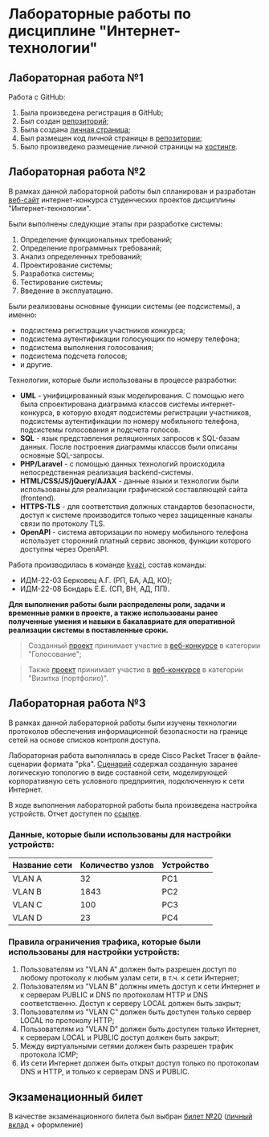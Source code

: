 # Лабораторные работы по дисциплине "Интернет-технологии"

## Лабораторная работа №1

Работа с GitHub: 
1. Была произведена регистрация в GitHub;
2. Был создан [репозиторий](https://github.com/QueTuePlay/Internet-technologies);
3. Была создана [личная страница](https://QueTuePlay.github.io/Internet-technologies);
4. Был размещен код личной страницы в [репозитории](https://github.com/QueTuePlay/Internet-technologies);
5. Было произведено размещение личной страницы на [хостинге](https://QueTuePlay.github.io/Internet-technologies).


## Лабораторная работа №2
В рамках данной лабораторной работы был спланирован и разработан [веб-сайт](https://idmit.ru) интернет-конкурса студенческих проектов дисциплины "Интернет-технологии".

Были выполнены следующие этапы при разработке системы:
1. Определение функциональных требований;
2. Определение программных требований;
3. Анализ определенных требований;
4. Проектирование системы;
5. Разработка системы;
6. Тестирование системы;
7. Введение в эксплуатацию.

Были реализованы основные функции системы (ее подсистемы), а именно:
- подсистема регистрации участников конкурса;
- подсистема аутентификации голосующих по номеру телефона;
- подсистема выполнения голосования;
- подсистема подсчета голосов;
- и другие.

Технологии, которые были использованы в процессе разработки:
- **UML** - унифицированный язык моделирования. С помощью него была спроектирована диаграмма классов системы интернет-конкурса, в которую входят подсистемы регистрации участников, подсистемы аутентификации по номеру мобильного телефона, подсистемы голосования и подсчета голосов.
- **SQL** - язык представления реляционных запросов к SQL-базам данных. После построения диаграммы классов были описаны основные SQL-запросы.
- **PHP/Laravel** - с помощью данных технологий происходила непосредственная реализация backend-системы.
- **HTML/CSS/JS/jQuery/AJAX** - данные языки и технологии были использованы для реализации графической составляющей сайта (frontend).
- **HTTPS-TLS** - для соответствия должных стандартов безопасности, доступ к системе производится только через защищенные каналы связи по протоколу TLS.
- **OpenAPI** - система авторизации по номеру мобильного телефона использует сторонний платный сервис звонков, функции которого доступны через OpenAPI.

Работа производилась в команде [kvazi](https://github.com/kvazi-team/idmit.ru), состав команды:
- ИДМ-22-03 Берковец А.Г. (РП, БА, АД, КО);
- ИДМ-22-08 Бондарь Е.Е. (СП, ВН, АД, ПП).

**Для выполнения работы были распределены роли, задачи и временные рамки в проекте, а также использованы ранее полученные умения и навыки в бакалавриате для оперативной реализации системы в поставленные сроки.** 

> Созданный [проект](https://kvazi-team.github.io/idmit.ru) принимает участие в [веб-конкурсе](https://idmit.ru) в категории "Голосование";

> Также [проект](https://quetueplay.github.io/Internet-technologies-Pomge) принимает участие в [веб-конкурсе](https://idmit.ru) в категории "Визитка (портфолио)".

## Лабораторная работа №3
В рамках данной лабораторной работы были изучены технологии протоколов обеспечения информационной безопасности на границе сетей на основе списков контроля доступа.

Лабораторная работа выполнялась в среде Cisco Packet Tracer в файле-сценарии формата "pka". [Сценарий](https://github.com/QueTuePlay/Internet-technologies/blob/main/IDM-22-03%20Berkovets%20A.G..pka) содержал созданную заранее логическую топологию в виде составной сети, моделирующей корпоративную сеть условного предприятия, подключенную к сети Интернет.

В ходе выполнения лабораторной работы была произведена настройка устройств. Отчет доступен по [ссылке](https://github.com/QueTuePlay/Internet-technologies/blob/main/IDM-22-03%20Berkovets%20A.G..pdf).

### Данные, которые были использованы для настройки устройств:
| Название сети | Количество узлов | Устройство |
| ------------- | ---------------- | ---------- |
| VLAN A        | 32               | PC1        |
| VLAN B        | 1843             | PC2        |
| VLAN C        | 100              | PC3        |
| VLAN D        | 23               | PC4        |

### Правила ограничения трафика, которые были использованы для настройки устройств:
1. Пользователям из "VLAN A" должен быть разрешен доступ по любому протоколу к любым узлам сети, в т.ч. к сети Интернет;
2. Пользователям из "VLAN B" должны иметь доступ к сети Интернет и к серверам PUBLIC и DNS по протоколам HTTP и DNS соответственно. Доступ к серверу LOCAL должен быть закрыт;
3. Пользователям из "VLAN C" должен быть доступен только сервер LOCAL по протоколу HTTP;
4. Пользователям из "VLAN D" должен быть доступен только Интернет, к серверам LOCAL и PUBLIC доступ должен быть закрыт;
5. Между виртуальными сетями должен быть разрешен трафик протокола ICMP;
6. Из сети Интернет должен быть открыт доступ только по протоколам DNS и HTTP, и только к серверам DNS и PUBLIC.

## Экзаменационный билет
В качестве экзаменационного билета был выбран [билет №20](https://github.com/stankin/inet-2022/wiki/exam20) ([личный вклад](https://github.com/stankin/inet-2022/wiki/exam20/_compare/24565e9542ad332611bdf1400bee1570d19ee45c...f0461a69e1c930450ce0aade025096d589f73c06) + оформление)
